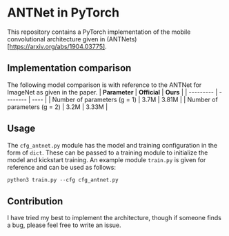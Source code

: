 # ANTNet in PyTorch
This repository contains a PyTorch implementation of the mobile convolutional 
architecture given in (ANTNets)[https://arxiv.org/abs/1904.03775].

## Implementation comparison
The following model comparison is with reference to the ANTNet for ImageNet as 
given in the paper.
| **Parameter** | **Official** | **Ours** |
| --------- | -------- | ---- |
| Number of parameters (g = 1) | 3.7M | 3.81M |
| Number of parameters (g = 2) | 3.2M | 3.33M |

## Usage 
The `cfg_antnet.py` module has the model and training configuration in the form
of `dict`. These can be passed to a training module to initialize the
model and kickstart training. An example module `train.py` is given for reference
and can be used as follows:
```python
python3 train.py --cfg cfg_antnet.py
```

## Contribution
I have tried my best to implement the architecture, though if someone finds a 
bug, please feel free to write an issue.
